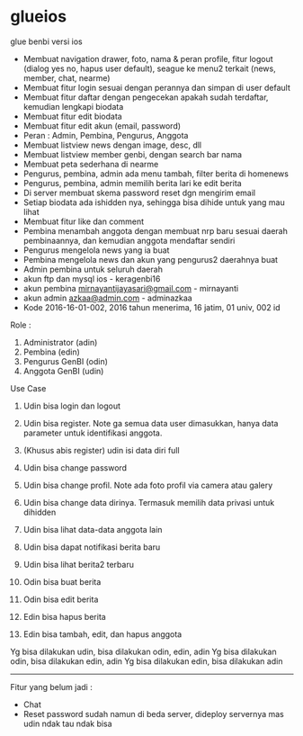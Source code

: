 # glueios
glue benbi versi ios

- Membuat navigation drawer, foto, nama & peran profile, fitur logout (dialog yes no, hapus user default),  seague ke menu2 terkait (news, member, chat, nearme)
- Membuat fitur login sesuai dengan perannya dan simpan di user default
- Membuat fitur daftar dengan pengecekan apakah sudah terdaftar, kemudian lengkapi biodata
- Membuat fitur edit biodata
- Membuat fitur edit akun (email, password)
- Peran : Admin, Pembina, Pengurus, Anggota
- Membuat listview news dengan image, desc, dll
- Membuat listview member genbi, dengan search bar nama
- Membuat peta sederhana di nearme
- Pengurus, pembina, admin ada menu tambah, filter berita di homenews
- Pengurus, pembina, admin memilih berita lari ke edit berita
- Di server membuat skema password reset dgn mengirim email
- Setiap biodata ada ishidden nya, sehingga bisa dihide untuk yang mau lihat
- Membuat fitur like dan comment
- Pembina menambah anggota dengan membuat nrp baru sesuai daerah pembinaannya, dan kemudian anggota mendaftar sendiri
- Pengurus mengelola news yang ia buat
- Pembina mengelola news dan akun yang pengurus2 daerahnya buat
- Admin pembina untuk seluruh daerah
- akun ftp dan mysql ios - keragenbi16
- akun pembina mirnayantijayasari@gmail.com - mirnayanti
- akun admin azkaa@admin.com - adminazkaa
- Kode 2016-16-01-002, 2016 tahun menerima, 16 jatim, 01 univ, 002 id

Role :
1. Administrator (adin)
2. Pembina (edin)
3. Pengurus GenBI (odin)
4. Anggota GenBI (udin)

Use Case

1. Udin bisa login dan logout
2. Udin bisa register. Note ga semua data user dimasukkan, hanya data parameter untuk identifikasi anggota.
3. (Khusus abis register) udin isi data diri full
4. Udin bisa change password
5. Udin bisa change profil. Note ada foto profil via camera atau galery
6. Udin bisa change data dirinya. Termasuk memilih data privasi untuk dihidden

6. Udin bisa lihat data-data anggota lain
7. Udin bisa dapat notifikasi berita baru
8. Udin bisa lihat berita2 terbaru
9. Odin bisa buat berita
10. Odin bisa edit berita
11. Edin bisa hapus berita
12. Edin bisa tambah, edit, dan hapus anggota

Yg bisa dilakukan udin, bisa dilakukan odin, edin, adin
Yg bisa dilakukan odin, bisa dilakukan edin, adin
Yg bisa dilakukan edin, bisa dilakukan adin

--------------------

Fitur yang belum jadi :
- Chat
- Reset password sudah namun di beda server, dideploy servernya mas udin ndak tau ndak bisa
